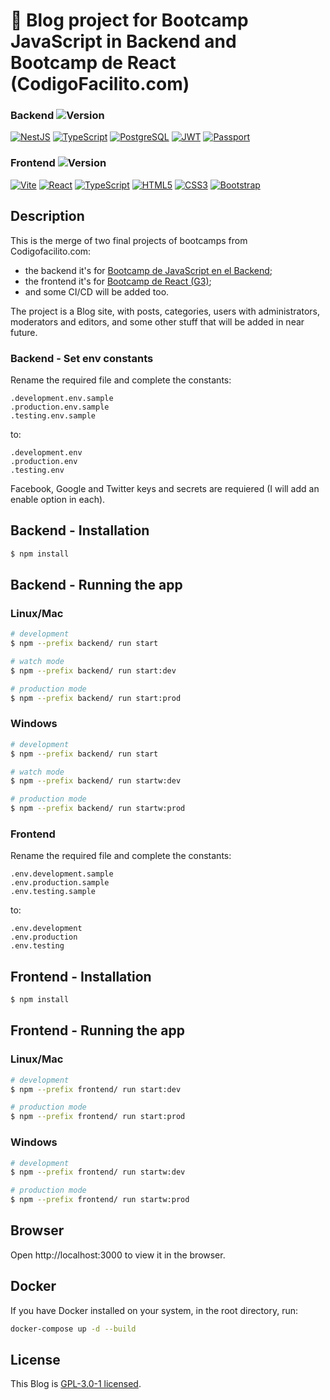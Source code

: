 # 📝 Blog project for Bootcamp JavaScript in Backend and Bootcamp de React (CodigoFacilito.com)

### Backend ![Version](https://img.shields.io/badge/v0.0.1-alpha_(backend)-blue)

[![NestJS](https://img.shields.io/static/v1?style=for-the-badge&message=NestJS&color=E0234E&logo=NestJS&logoColor=FFFFFF&label=)](https://nestjs.com/)
[![TypeScript](https://img.shields.io/badge/TypeScript-007ACC?style=for-the-badge&logo=typescript&logoColor=white)](https://www.typescriptlang.org/)
[![PostgreSQL](https://img.shields.io/badge/PostgreSQL-316192?style=for-the-badge&logo=postgresql&logoColor=white)](https://www.postgresql.org/)
[![JWT](https://img.shields.io/badge/JWT-black?style=for-the-badge&logo=JSON%20web%20tokens)](https://jwt.io/)
[![Passport](https://img.shields.io/static/v1?style=for-the-badge&message=Passport&color=222222&logo=Passport&logoColor=34E27A&label=)](https://www.passportjs.org/)

### Frontend ![Version](https://img.shields.io/badge/v0.0.1-alpha_(frontend)-blue)

[![Vite](https://img.shields.io/static/v1?style=for-the-badge&message=Vite&color=646CFF&logo=Vite&logoColor=FFFFFF&label=)](https://vitejs.dev/)
[![React](https://img.shields.io/badge/React-20232A?style=for-the-badge&logo=react&logoColor=61DAFB)](https://react.dev/)
[![TypeScript](https://img.shields.io/badge/TypeScript-007ACC?style=for-the-badge&logo=typescript&logoColor=white)](https://www.typescriptlang.org/)
[![HTML5](https://img.shields.io/badge/HTML5-E34F26?style=for-the-badge&logo=html5&logoColor=white)](https://www.w3.org/TR/html5/)
[![CSS3](https://img.shields.io/badge/CSS3-1572B6?style=for-the-badge&logo=css3&logoColor=white)](https://www.w3.org/Style/CSS/)
[![Bootstrap](https://img.shields.io/badge/Bootstrap-563D7C?style=for-the-badge&logo=bootstrap&logoColor=white)](https://getbootstrap.com/)

## Description
This is the merge of two final projects of bootcamps from Codigofacilito.com:
* the backend it's for [Bootcamp de JavaScript en el Backend](https://codigofacilito.com/bootcamps/javascript-backend/);
* the frontend it's for [Bootcamp de React (G3)](https://codigofacilito.com/bootcamps/react-g3/);
* and some CI/CD will be added too.

The project is a Blog site, with posts, categories, users with administrators, moderators and editors, and some other stuff that will be added in near future.

### Backend - Set env constants
Rename the required file and complete the constants:
```
.development.env.sample
.production.env.sample
.testing.env.sample
```

to:
```
.development.env
.production.env
.testing.env
```

Facebook, Google and Twitter keys and secrets are requiered (I will add an enable option in each).


## Backend - Installation
```bash
$ npm install
```

## Backend - Running the app

### Linux/Mac
```bash
# development
$ npm --prefix backend/ run start

# watch mode
$ npm --prefix backend/ run start:dev

# production mode
$ npm --prefix backend/ run start:prod
```

### Windows
```bash
# development
$ npm --prefix backend/ run start

# watch mode
$ npm --prefix backend/ run startw:dev

# production mode
$ npm --prefix backend/ run startw:prod
```


### Frontend
Rename the required file and complete the constants:
```
.env.development.sample
.env.production.sample
.env.testing.sample
```

to:
```
.env.development
.env.production
.env.testing
```

## Frontend - Installation
```bash
$ npm install
```

## Frontend - Running the app

### Linux/Mac
```bash
# development
$ npm --prefix frontend/ run start:dev

# production mode
$ npm --prefix frontend/ run start:prod
```

### Windows
```bash
# development
$ npm --prefix frontend/ run startw:dev

# production mode
$ npm --prefix frontend/ run startw:prod
```


## Browser
Open http://localhost:3000 to view it in the browser.


## Docker
If you have Docker installed on your system, in the root directory, run:

```bash
docker-compose up -d --build
```


## License
This Blog is [GPL-3.0-1 licensed](https://github.com/gsmx64/cf-jsbackend-blog?tab=GPL-3.0-1-ov-file#readme).